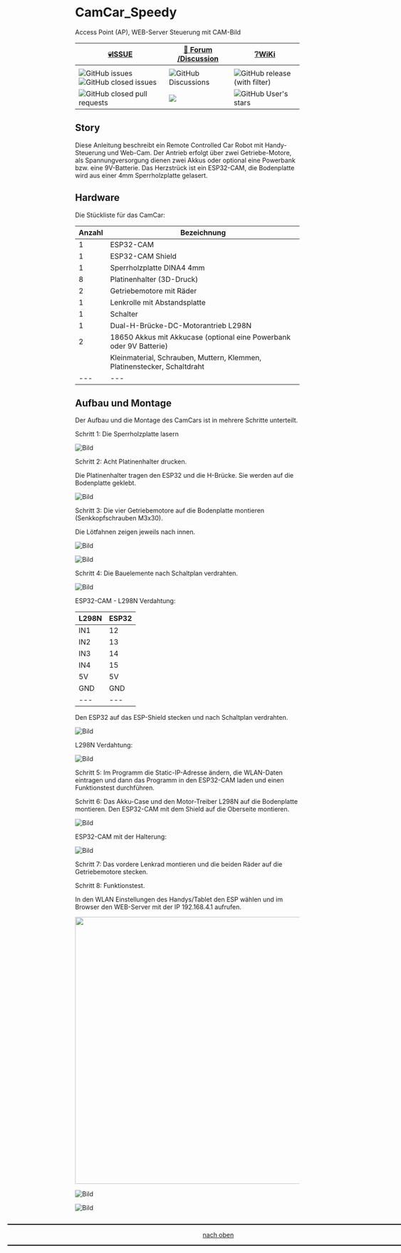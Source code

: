<a name="oben"></a>

# CamCar_Speedy
Access Point (AP), WEB-Server Steuerung mit CAM-Bild


<div align="center">

  |[:skull:ISSUE](https://github.com/frankyhub/CamCar_Speedy_AP/issues?q=is%3Aissue)|[:speech_balloon: Forum /Discussion](https://github.com/frankyhub/CamCar_Speedy_AP/discussions)|[:grey_question:WiKi](https://github.com/frankyhub/CamCar_Speedy_AP/wiki)|
|--|--|--|
| | | |
|![GitHub issues](https://img.shields.io/github/issues/frankyhub/CamCar_Speedy_AP)![GitHub closed issues](https://img.shields.io/github/issues-closed/frankyhub/CamCar_Speedy_AP)|![GitHub Discussions](https://img.shields.io/github/discussions/frankyhub/CamCar_Speedy_AP)|![GitHub release (with filter)](https://img.shields.io/github/v/release/frankyhub/CamCar_Speedy_AP)|
|![GitHub closed pull requests](https://img.shields.io/github/issues-pr-closed/finaldie/skull.svg)[](https://github.com/frankyhub/CamCar_Speedy_AP/pulls)|[<img src="https://img.shields.io/github/license/finaldie/skull.svg">](https://github.com/frankyhub/CamCar_Speedy_AP/blob/main/LICENSE.md)| ![GitHub User's stars](https://img.shields.io/github/stars/frankyhub)|
</div>




## Story

Diese Anleitung beschreibt ein Remote Controlled Car Robot mit Handy-Steuerung und Web-Cam. Der Antrieb erfolgt über zwei Getriebe-Motore, als Spannungversorgung dienen zwei Akkus oder optional eine Powerbank bzw. eine 9V-Batterie. Das Herzstrück ist ein ESP32-CAM, die Bodenplatte wird aus einer 4mm Sperrholzplatte gelasert.

## Hardware

Die Stückliste für das CamCar:

| Anzahl | Bezeichnung | 
| -------- | -------- | 
|  1 |  ESP32-CAM  |
|  1 |  ESP32-CAM Shield  |
| 1  |  Sperrholzplatte DINA4 4mm |
|  8 |  Platinenhalter (3D-Druck)  |
| 2  |  Getriebemotore mit Räder  |
| 1  |  Lenkrolle mit Abstandsplatte  |
| 1  | Schalter   |
| 1  |  Dual-H-Brücke-DC-Motorantrieb L298N  |
| 2  |  18650 Akkus mit Akkucase (optional eine Powerbank oder 9V Batterie)  |
|   |  Kleinmaterial, Schrauben, Muttern, Klemmen, Platinenstecker, Schaltdraht  |
| ---  | ---    |




## Aufbau und Montage

Der Aufbau und die Montage des CamCars ist in mehrere Schritte unterteilt.

Schritt 1: Die Sperrholzplatte lasern

![Bild](pic/Speedy01.png)

Schritt 2: Acht Platinenhalter drucken.

Die Platinenhalter tragen den ESP32 und die H-Brücke. Sie werden auf die Bodenplatte geklebt.

![Bild](pic/Speedy02.png)

Schritt 3: Die vier Getriebemotore auf die Bodenplatte montieren (Senkkopfschrauben M3x30).

Die Lötfahnen zeigen jeweils nach innen.

![Bild](pic/Speedy03.png)

![Bild](pic/Speedy04.png)

Schritt 4: Die Bauelemente nach Schaltplan verdrahten.

![Bild](pic/Speedy05.png)

ESP32-CAM - L298N Verdahtung:

| L298N  | ESP32 | 
| -------- | -------- | 
| IN1	  |   12 |
| IN2	  | 13   |
| IN3	  |  14  |
|  IN4	 |  15  |
| 5V	  |   5V	 |
| GND  |  GND  |
| ---  |  ---  |



Den ESP32 auf das ESP-Shield stecken und nach Schaltplan verdrahten.

![Bild](pic/Speedy06.png)


L298N Verdahtung:

![Bild](pic/Speedy07.png)

Schritt 5: Im Programm die Static-IP-Adresse ändern, die WLAN-Daten eintragen und dann das Programm in den ESP32-CAM laden und einen Funktionstest durchführen.

Schritt 6: Das Akku-Case und den Motor-Treiber L298N auf die Bodenplatte montieren. Den ESP32-CAM mit dem Shield auf die Oberseite montieren.

![Bild](pic/Speedy08.png)


ESP32-CAM mit der Halterung:

![Bild](pic/Speedy09.jpg)


Schritt 7: Das vordere Lenkrad montieren und die beiden Räder auf die Getriebemotore stecken.

Schritt 8: Funktionstest.

 In den WLAN Einstellungen des Handys/Tablet den ESP wählen und im Browser den WEB-Server mit der IP 192.168.4.1 aufrufen.

<img src="pic/SpeedyAP.pngg"  width="600">

![Bild](pic/Speedy10.png)

![Bild](pic/Speedy11.png)

<div style="position:absolute; left:2cm; ">   
<ol class="breadcrumb" style="border-top: 2px solid black;border-bottom:2px solid black; height: 45px; width: 900px;"> <p align="center"><a href="#oben">nach oben</a></p></ol>
</div> 










